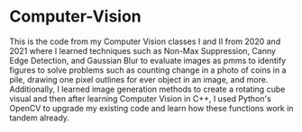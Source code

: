 # Computer-Vision

This is the code from my Computer Vision classes I and II from 2020 and 2021 where I learned techniques such as Non-Max Suppression, Canny Edge Detection, and Gaussian Blur to evaluate images as pmms to identify figures to solve problems such as counting change in a photo of coins in a pile, drawing one pixel outlines for ever object in an image, and more. Additionally, I learned image generation methods to create a rotating cube visual and then after learning Computer Vision in C++, I used Python's OpenCV to upgrade my existing code and learn how these functions work in tandem already.
